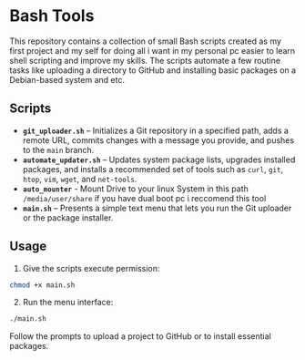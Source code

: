 # Bash Tools

This repository contains a collection of small Bash scripts created as my first project and my self for doing all i want in my personal pc easier to learn shell scripting and improve my skills. The scripts automate a few routine tasks like uploading a directory to GitHub and installing basic packages on a Debian-based system and etc.

## Scripts

- **`git_uploader.sh`** – Initializes a Git repository in a specified path, adds a remote URL, commits changes with a message you provide, and pushes to the `main` branch.
- **`automate_updater.sh`** – Updates system package lists, upgrades installed packages, and installs a recommended set of tools such as `curl`, `git`, `htop`, `vim`, `wget`, and `net-tools`.
- **`auto_mounter`** - Mount Drive to your linux System in this path `/media/user/share` if you have dual boot pc i reccomend this tool
- **`main.sh`** – Presents a simple text menu that lets you run the Git uploader or the package installer.

## Usage

1. Give the scripts execute permission:

```bash
chmod +x main.sh 
```

2. Run the menu interface:

```bash
./main.sh
```

Follow the prompts to upload a project to GitHub or to install essential packages.
